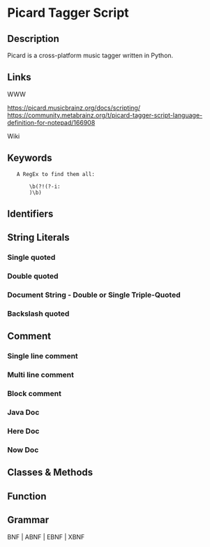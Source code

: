 
# Picard Tagger Script

## Description

Picard is a cross-platform music tagger written in Python.

## Links

WWW

https://picard.musicbrainz.org/docs/scripting/
https://community.metabrainz.org/t/picard-tagger-script-language-definition-for-notepad/166908

Wiki



## Keywords
~~~
   A RegEx to find them all:

       \b(?!(?-i:
       )\b)
~~~


## Identifiers


## String Literals

### Single quoted

### Double quoted

### Document String - Double or Single Triple-Quoted

### Backslash quoted


## Comment

### Single line comment

### Multi line comment

### Block comment

### Java Doc

### Here Doc

### Now Doc


## Classes & Methods


## Function


## Grammar

BNF | ABNF | EBNF | XBNF

